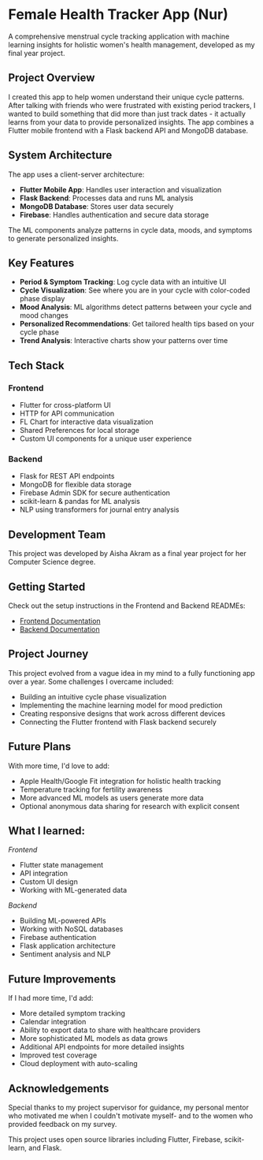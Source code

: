 # Female Health Tracker App (Nur)

A comprehensive menstrual cycle tracking application with machine learning insights for holistic women's health management, developed as my final year project.

## Project Overview

I created this app to help women understand their unique cycle patterns. After talking with friends who were frustrated with existing period trackers, I wanted to build something that did more than just track dates - it actually learns from your data to provide personalized insights. The app combines a Flutter mobile frontend with a Flask backend API and MongoDB database.

## System Architecture

The app uses a client-server architecture:
- **Flutter Mobile App**: Handles user interaction and visualization
- **Flask Backend**: Processes data and runs ML analysis
- **MongoDB Database**: Stores user data securely
- **Firebase**: Handles authentication and secure data storage

The ML components analyze patterns in cycle data, moods, and symptoms to generate personalized insights.

## Key Features

- **Period & Symptom Tracking**: Log cycle data with an intuitive UI
- **Cycle Visualization**: See where you are in your cycle with color-coded phase display
- **Mood Analysis**: ML algorithms detect patterns between your cycle and mood changes
- **Personalized Recommendations**: Get tailored health tips based on your cycle phase
- **Trend Analysis**: Interactive charts show your patterns over time

## Tech Stack

### Frontend
- Flutter for cross-platform UI
- HTTP for API communication
- FL Chart for interactive data visualization 
- Shared Preferences for local storage
- Custom UI components for a unique user experience

### Backend
- Flask for REST API endpoints
- MongoDB for flexible data storage
- Firebase Admin SDK for secure authentication
- scikit-learn & pandas for ML analysis
- NLP using transformers for journal entry analysis

## Development Team

This project was developed by Aisha Akram as a final year project for her Computer Science degree.

## Getting Started

Check out the setup instructions in the Frontend and Backend READMEs:
- [Frontend Documentation](Frontend/README.md)
- [Backend Documentation](Backend/README.md)

## Project Journey

This project evolved from a vague idea in my mind to a fully functioning app over a year. 
Some challenges I overcame included:
- Building an intuitive cycle phase visualization
- Implementing the machine learning model for mood prediction
- Creating responsive designs that work across different devices
- Connecting the Flutter frontend with Flask backend securely

## Future Plans

With more time, I'd love to add:
- Apple Health/Google Fit integration for holistic health tracking
- Temperature tracking for fertility awareness
- More advanced ML models as users generate more data
- Optional anonymous data sharing for research with explicit consent

## What I learned:

*Frontend* 
- Flutter state management
- API integration
- Custom UI design
- Working with ML-generated data

*Backend*
- Building ML-powered APIs
- Working with NoSQL databases
- Firebase authentication
- Flask application architecture
- Sentiment analysis and NLP

## Future Improvements

If I had more time, I'd add:
- More detailed symptom tracking
- Calendar integration
- Ability to export data to share with healthcare providers
- More sophisticated ML models as data grows
- Additional API endpoints for more detailed insights
- Improved test coverage
- Cloud deployment with auto-scaling


## Acknowledgements

Special thanks to my project supervisor for guidance, my personal mentor who motivated me when I couldn't motivate myself- and to the women who provided feedback on my survey.

This project uses open source libraries including Flutter, Firebase, scikit-learn, and Flask.
